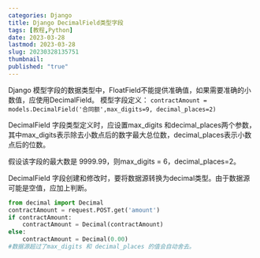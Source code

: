 ```yaml
---
categories: Django
title: Django DecimalField类型字段
tags: [教程,Python]
date: 2023-03-28
lastmod: 2023-03-28 
slug: 20230328135751
thumbnail:  
published: "true"
---
```



Django 模型字段的数据类型中，FloatField不能提供准确值，如果需要准确的小数值，应使用DecimalField。
模型字段定义：
`contractAmount = models.DecimalField('合同额',max_digits=9, decimal_places=2)`  

DecimalField 字段类型定义时，应设置max_digits 和decimal_places两个参数，其中max_digits表示除去小数点后的数字最大总位数，decimal_places表示小数点后的位数。

假设该字段的最大数是 9999.99，则max_digits = 6，decimal_places=2。

DecimalField 字段创建和修改时，要将数据源转换为decimal类型。由于数据源可能是空值，应加上判断。  

```python
from decimal import Decimal
contractAmount = request.POST.get('amount')
if contractAmount:
	contractAmount = Decimal(contractAmount)
else:
	contractAmount = Decimal(0.00)
#数据源超过了max_digits 和 decimal_places 的值会自动舍去。
```